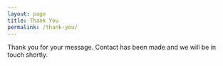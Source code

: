 ```yaml
---
layout: page
title: Thank You
permalink: /thank-you/
---
```

Thank you for your message.  Contact has been made and we will be in touch shortly.